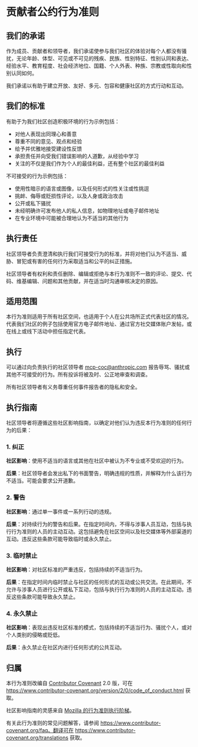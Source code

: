 # 贡献者公约行为准则

## 我们的承诺

作为成员、贡献者和领导者，我们承诺使参与我们社区的体验对每个人都没有骚扰，无论年龄、体型、可见或不可见的残疾、民族、性别特征、性别认同和表达、经验水平、教育程度、社会经济地位、国籍、个人外表、种族、宗教或性取向和性别认同如何。

我们承诺以有助于建立开放、友好、多元、包容和健康社区的方式行动和互动。

## 我们的标准

有助于为我们社区创造积极环境的行为示例包括：

- 对他人表现出同理心和善意
- 尊重不同的意见、观点和经验
- 给予并优雅地接受建设性反馈
- 承担责任并向受我们错误影响的人道歉，从经验中学习
- 关注的不仅是我们作为个人的最佳利益，还有整个社区的最佳利益

不可接受的行为示例包括：

- 使用性暗示的语言或图像，以及任何形式的性关注或性挑逗
- 挑衅、侮辱或贬损性评论，以及人身或政治攻击
- 公开或私下骚扰
- 未经明确许可发布他人的私人信息，如物理地址或电子邮件地址
- 在专业环境中可能被合理地认为不适当的其他行为

## 执行责任

社区领导者负责澄清和执行我们可接受行为的标准，并将对他们认为不适当、威胁、冒犯或有害的任何行为采取适当和公平的纠正措施。

社区领导者有权利和责任删除、编辑或拒绝与本行为准则不一致的评论、提交、代码、维基编辑、问题和其他贡献，并在适当时沟通审核决定的原因。

## 适用范围

本行为准则适用于所有社区空间，也适用于个人在公共场所正式代表社区的情况。代表我们社区的例子包括使用官方电子邮件地址、通过官方社交媒体账户发帖，或在线上或线下活动中担任指定代表。

## 执行

可以通过向负责执行的社区领导者 mcp-coc@anthropic.com 报告辱骂、骚扰或其他不可接受的行为。所有投诉将被及时、公正地审查和调查。

所有社区领导者有义务尊重任何事件报告者的隐私和安全。

## 执行指南

社区领导者将遵循这些社区影响指南，以确定对他们认为违反本行为准则的任何行为的后果：

### 1. 纠正

**社区影响**：使用不适当的语言或其他在社区中被认为不专业或不受欢迎的行为。

**后果**：社区领导者会发出私下的书面警告，明确违规的性质，并解释为什么该行为不适当。可能会要求公开道歉。

### 2. 警告

**社区影响**：通过单一事件或一系列行动的违规。

**后果**：对持续行为的警告和后果。在指定时间内，不得与涉事人员互动，包括与执行行为准则的人员的主动互动。这包括避免在社区空间以及社交媒体等外部渠道的互动。违反这些条款可能导致临时或永久禁止。

### 3. 临时禁止

**社区影响**：对社区标准的严重违反，包括持续的不适当行为。

**后果**：在指定时间内临时禁止与社区的任何形式的互动或公共交流。在此期间，不允许与涉事人员进行公开或私下互动，包括与执行行为准则的人员的主动互动。违反这些条款可能导致永久禁止。

### 4. 永久禁止

**社区影响**：表现出违反社区标准的模式，包括持续的不适当行为、骚扰个人，或对个人类别的侵略或贬低。

**后果**：永久禁止在社区内进行任何形式的公共互动。

## 归属

本行为准则改编自 [Contributor Covenant][homepage] 2.0 版，可在 https://www.contributor-covenant.org/version/2/0/code_of_conduct.html 获取。

社区影响指南的灵感来自 [Mozilla 的行为准则执行阶梯](https://github.com/mozilla/diversity)。

[homepage]: https://www.contributor-covenant.org

有关此行为准则的常见问题解答，请参阅 https://www.contributor-covenant.org/faq。翻译可在 https://www.contributor-covenant.org/translations 获取。